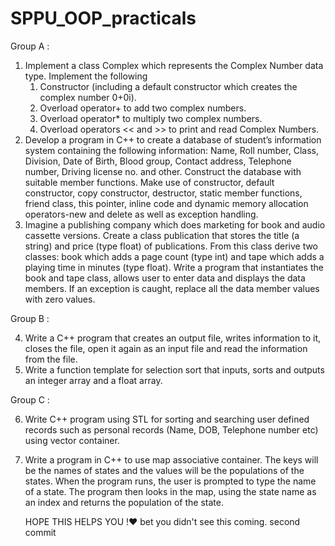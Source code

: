 # SPPU_OOP_practicals
Group A : 

1) Implement a class Complex which represents the Complex Number data type. Implement the following
    1. Constructor (including a default constructor which creates the complex number 0+0i). 
    2. Overload operator+ to add two complex numbers. 
    3. Overload operator* to multiply two complex numbers. 
    4. Overload operators << and >> to print and read Complex Numbers. 
2) Develop a program in C++ to create a database of student’s information system containing the following information: 
    Name, Roll number, Class, Division, Date of Birth, Blood group, Contact address, Telephone number, Driving license no. and other. 
    Construct the database with suitable member functions. 
    Make use of constructor, default constructor, copy constructor, destructor, static member functions, friend class, 
    this pointer, inline code and dynamic memory allocation operators-new and delete as well as exception handling. 
3) Imagine a publishing company which does marketing for book and audio cassette versions. 
   Create a class publication that stores the title (a string) and price (type float) of publications. 
   From this class derive two classes: book which adds a page count (type int) and tape which adds a playing time in minutes (type float). 
   Write a program that instantiates the book and tape class, allows user to enter data and displays the data members. 
   If an exception is caught, replace all the data member values with zero values. 

Group B : 

4) Write a C++ program that creates an output file, writes information to it, 
   closes the file, open it again as an input file and read the information from the file. 
5) Write a function template for selection sort that inputs, sorts and outputs an integer array and a float array. 

Group C :

6) Write C++ program using STL for sorting and searching user defined records such as personal records 
  (Name, DOB, Telephone number etc) using vector container. 
7) Write a program in C++ to use map associative container. The keys will be the names of states and the values will be the populations of the states. 
   When the program runs, the user is prompted to type the name of a state. The program then looks in the map, 
   using the state name as an index and returns the population of the state.
   
   
   HOPE THIS HELPS YOU !❤
   bet you didn't see this coming.
   second commit